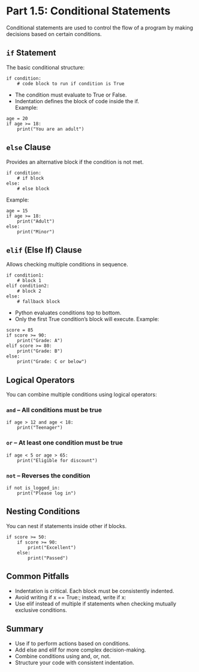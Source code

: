 # Part 1.5: Conditional Statements

Conditional statements are used to control the flow of a program by making decisions based on certain conditions.

## `if` Statement

The basic conditional structure:  
```
if condition:
    # code block to run if condition is True
```
- The condition must evaluate to True or False.  
- Indentation defines the block of code inside the if.  
Example:
```
age = 20
if age >= 18:
    print("You are an adult")
```
## `else` Clause
Provides an alternative block if the condition is not met.
```
if condition:
    # if block
else:
    # else block
```
Example:
```
age = 15
if age >= 18:
    print("Adult")
else:
    print("Minor")
```
## `elif` (Else If) Clause
Allows checking multiple conditions in sequence.
```
if condition1:
    # block 1
elif condition2:
    # block 2
else:
    # fallback block
```
- Python evaluates conditions top to bottom.
- Only the first True condition’s block will execute.
Example:
```
score = 85
if score >= 90:
    print("Grade: A")
elif score >= 80:
    print("Grade: B")
else:
    print("Grade: C or below")
```
## Logical Operators
You can combine multiple conditions using logical operators:
### `and` – All conditions must be true
```
if age > 12 and age < 18:
    print("Teenager")
```
### `or` – At least one condition must be true
```
if age < 5 or age > 65:
    print("Eligible for discount")
```
### `not` – Reverses the condition
```
if not is_logged_in:
    print("Please log in")
```
## Nesting Conditions
You can nest if statements inside other if blocks.
```
if score >= 50:
    if score >= 90:
        print("Excellent")
    else:
        print("Passed")
```
## Common Pitfalls
- Indentation is critical. Each block must be consistently indented.
- Avoid writing if x == True:; instead, write if x:
- Use elif instead of multiple if statements when checking mutually exclusive conditions.

## Summary
- Use if to perform actions based on conditions.
- Add else and elif for more complex decision-making.
- Combine conditions using and, or, not.
- Structure your code with consistent indentation.
